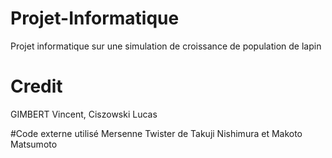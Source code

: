 # Projet-Informatique
Projet informatique sur une simulation de croissance de population de lapin
# Credit
GIMBERT Vincent, Ciszowski Lucas

#Code externe utilisé
Mersenne Twister de Takuji Nishimura et Makoto Matsumoto
